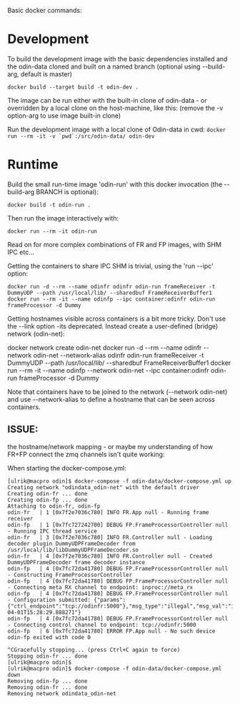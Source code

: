 Basic docker commands:


Development
===========

To build the development image with the basic dependencies installed and the odin-data cloned and built
on a named branch (optional using --build-arg, default is master)

```docker build --target build -t odin-dev .```

The image can be run either with the built-in clone of odin-data - or overridden by a local clone on the
host-machine, like this: (remove the -v option-arg to use image built-in clone)

Run the development image with a local clone of Odin-data in cwd:
```docker run --rm -it -v `pwd`:/src/odin-data/ odin-dev``` 

Runtime
=======

Build the small run-time image 'odin-run' with this docker invocation (the --build-arg BRANCH is optional):

```docker build -t odin-run .```

Then run the image interactively with:

```docker run --rm -it odin-run```

Read on for more complex combinations of FR and FP images, with SHM IPC etc...

Getting the containers to share IPC SHM is trivial, using the 'run --ipc' option:

```
docker run -d --rm --name odinfr odinfr odin-run frameReceiver -t DummyUDP --path /usr/local/lib/ --sharedbuf FrameReceiverBuffer1
docker run --rm -it --name odinfp --ipc container:odinfr odin-run frameProcessor -d Dummy 
```

Getting hostnames visible across containers is a bit more tricky. Don't use the --link option -its deprecated.
Instead create a user-defined (bridge) network (odin-net):

docker network create odin-net
docker run -d --rm --name odinfr --network odin-net --network-alias odinfr odin-run frameReceiver -t DummyUDP --path /usr/local/lib/ --sharedbuf FrameReceiverBuffer1
docker run --rm -it --name odinfp --network odin-net --ipc container:odinfr odin-run frameProcessor -d Dummy

Note that containers have to be joined to the network (--network odin-net) and use --network-alias to define 
a hostname that can be seen across containers.


ISSUE:
-------
 the hostname/network mapping - or maybe my understanding of how FR+FP connect the zmq channels isn't quite working:

When starting the docker-compose.yml:

```
[ulrik@macpro odin]$ docker-compose -f odin-data/docker-compose.yml up
Creating network "odindata_odin-net" with the default driver
Creating odin-fr ... done
Creating odin-fp ... done
Attaching to odin-fr, odin-fp
odin-fr   | 1 [0x7f2e7036c780] INFO FR.App null - Running frame receiver
odin-fp   | 1 [0x7fc727242700] DEBUG FP.FrameProcessorController null - Running IPC thread service
odin-fr   | 3 [0x7f2e7036c780] INFO FR.Controller null - Loading decoder plugin DummyUDPFrameDecoder from /usr/local/lib/libDummyUDPFrameDecoder.so
odin-fr   | 4 [0x7f2e7036c780] INFO FR.Controller null - Created DummyUDPFrameDecoder frame decoder instance
odin-fp   | 4 [0x7fc72da41780] DEBUG FP.FrameProcessorController null - Constructing FrameProcessorController
odin-fp   | 4 [0x7fc72da41780] DEBUG FP.FrameProcessorController null - Connecting meta RX channel to endpoint: inproc://meta_rx
odin-fp   | 4 [0x7fc72da41780] DEBUG FP.FrameProcessorController null - Configuration submitted: {"params":{"ctrl_endpoint":"tcp://odinfr:5000"},"msg_type":"illegal","msg_val":"illegal","id":0,"timestamp":"2018-04-01T15:28:29.888271"}
odin-fp   | 4 [0x7fc72da41780] DEBUG FP.FrameProcessorController null - Connecting control channel to endpoint: tcp://odinfr:5000
odin-fp   | 6 [0x7fc72da41780] ERROR FP.App null - No such device
odin-fp exited with code 0

^CGracefully stopping... (press Ctrl+C again to force)
Stopping odin-fr ... done
[ulrik@macpro odin]$ 
[ulrik@macpro odin]$ docker-compose -f odin-data/docker-compose.yml down
Removing odin-fp ... done
Removing odin-fr ... done
Removing network odindata_odin-net
```